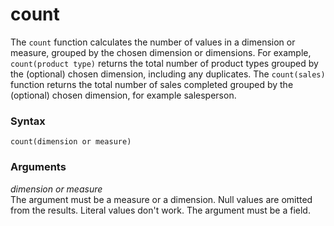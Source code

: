 # count<a name="count-function"></a>

The `count` function calculates the number of values in a dimension or measure, grouped by the chosen dimension or dimensions\. For example, `count(product type)` returns the total number of product types grouped by the \(optional\) chosen dimension, including any duplicates\. The `count(sales)` function returns the total number of sales completed grouped by the \(optional\) chosen dimension, for example salesperson\.

### Syntax<a name="count-function-syntax"></a>

```
count(dimension or measure)
```

### Arguments<a name="count-function-arguments"></a>

 *dimension or measure*   
The argument must be a measure or a dimension\. Null values are omitted from the results\. Literal values don't work\. The argument must be a field\.